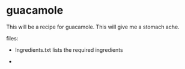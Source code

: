 # guacamole
This will be a recipe for guacamole. This will give me a stomach ache. 

files: 
- Ingredients.txt lists the required ingredients 

- 
